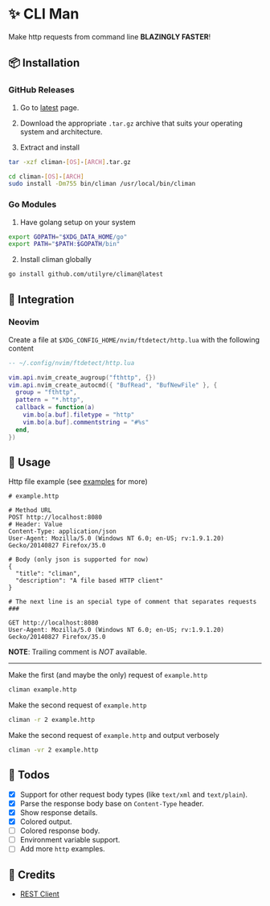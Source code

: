 # ✨ CLI Man

Make http requests from command line **BLAZINGLY FASTER**!

## 📦 Installation

### GitHub Releases

1. Go to [latest](https://github.com/utilyre/climan/releases/latest) page.

2. Download the appropriate `.tar.gz` archive that suits your operating system and architecture.

3. Extract and install

```bash
tar -xzf climan-[OS]-[ARCH].tar.gz

cd climan-[OS]-[ARCH]
sudo install -Dm755 bin/climan /usr/local/bin/climan
```

### Go Modules

1. Have golang setup on your system

```bash
export GOPATH="$XDG_DATA_HOME/go"
export PATH="$PATH:$GOPATH/bin"
```

2. Install climan globally

```bash
go install github.com/utilyre/climan@latest
```

## 🌠 Integration

### Neovim

Create a file at `$XDG_CONFIG_HOME/nvim/ftdetect/http.lua` with the following content

```lua
-- ~/.config/nvim/ftdetect/http.lua

vim.api.nvim_create_augroup("fthttp", {})
vim.api.nvim_create_autocmd({ "BufRead", "BufNewFile" }, {
  group = "fthttp",
  pattern = "*.http",
  callback = function(a)
    vim.bo[a.buf].filetype = "http"
    vim.bo[a.buf].commentstring = "#%s"
  end,
})
```

## 🚀 Usage

Http file example (see [examples](/examples) for more)

```http
# example.http

# Method URL
POST http://localhost:8080
# Header: Value
Content-Type: application/json
User-Agent: Mozilla/5.0 (Windows NT 6.0; en-US; rv:1.9.1.20) Gecko/20140827 Firefox/35.0

# Body (only json is supported for now)
{
  "title": "climan",
  "description": "A file based HTTP client"
}

# The next line is an special type of comment that separates requests
###

GET http://localhost:8080
User-Agent: Mozilla/5.0 (Windows NT 6.0; en-US; rv:1.9.1.20) Gecko/20140827 Firefox/35.0
```

**NOTE**: Trailing comment is _NOT_ available.

---

Make the first (and maybe the only) request of `example.http`

```bash
climan example.http
```

Make the second request of `example.http`

```bash
climan -r 2 example.http
```

Make the second request of `example.http` and output verbosely

```bash
climan -vr 2 example.http
```

## 🔖 Todos

- [x] Support for other request body types (like `text/xml` and `text/plain`).
- [x] Parse the response body base on `Content-Type` header.
- [x] Show response details.
- [x] Colored output.
- [ ] Colored response body.
- [ ] Environment variable support.
- [ ] Add more `http` examples.

## 📢 Credits

- [REST Client](https://github.com/Huachao/vscode-restclient)

